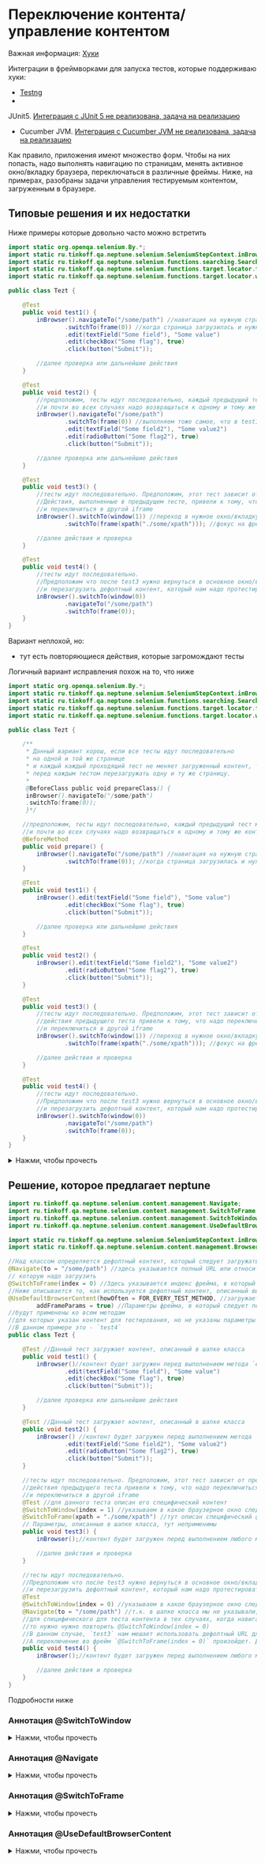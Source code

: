# Переключение контента/управление контентом

Важная информация: [Хуки](./../../../core.api/doc/rus/HOOKS.MD)

Интеграции в фреймворками для запуска тестов, которые поддерживаю хуки:

- [Testng](./../../../testng.integration/doc/rus/README.MD)
-

JUnit5. [Интеграция с JUnit 5 не реализована, задача на реализацию](https://github.com/TinkoffCreditSystems/neptune/issues/31)

- Cucumber
  JVM. [Интеграция с Cucumber JVM не реализована, задача на реализацию](https://github.com/TinkoffCreditSystems/neptune/issues/32)

Как правило, приложения имеют множество форм. Чтобы на них попасть, надо выполнять навигацию по страницам, менять
активное окно/вкладку браузера, переключаться в различные фреймы. Ниже, на примерах, разобраны задачи управления
тестируемым контентом, загруженным в браузере.

## Типовые решения и их недостатки

Ниже примеры которые довольно часто можно встретить

```java
import static org.openqa.selenium.By.*;
import static ru.tinkoff.qa.neptune.selenium.SeleniumStepContext.inBrowser;
import static ru.tinkoff.qa.neptune.selenium.functions.searching.SearchSupplier.*;
import static ru.tinkoff.qa.neptune.selenium.functions.target.locator.frame.GetFrameSupplier.frame;
import static ru.tinkoff.qa.neptune.selenium.functions.target.locator.window.GetWindowSupplier.window;

public class Tezt {

    @Test
    public void test1() {
        inBrowser().navigateTo("/some/path") //навигация на нужную страницу используя полный URL или относительный путь  
                .switchTo(frame(0)) //когда страница загрузилась и нужно переключиться в нулевой iframe 
                .edit(textField("Some field"), "Some value")
                .edit(checkBox("Some flag"), true)
                .click(button("Submit"));

        //далее проверка или дальнейшие действия
    }

    @Test
    public void test2() {
        //предположим, тесты идут последовательно, каждый предыдущий тест меняет страницу,
        //и почти во всех случаях надо возвращаться к одному и тому же контенту.
        inBrowser().navigateTo("/some/path")
                .switchTo(frame(0)) //выполняем тоже самое, что в test1
                .edit(textField("Some field2"), "Some value2")
                .edit(radioButton("Some flag2"), true)
                .click(button("Submit"));

        //далее проверка или дальнейшие действия
    }

    @Test
    public void test3() {
        //тесты идут последовательно. Предположим, этот тест зависит от предыдущего.
        //Действия, выполненные в предыдущем тесте, привели к тому, что надо переключиться в новое окно/вкладку браузера
        //и переключиться в другой iframe
        inBrowser().switchTo(window(1)) //переход в нужное окно/вкладку браузера
                .switchTo(frame(xpath("./some/xpath"))); //фокус на фрейм, найденный по xpath

        //далее действия и проверка
    }

    @Test
    public void test4() {
        //тесты идут последовательно.
        //Предположим что после test3 нужно вернуться в основное окно/вкладку браузера, где загружено приложение,
        //и перезагрузить дефолтный контент, который нам надо протестировать
        inBrowser().switchTo(window(0))
                .navigateTo("/some/path")
                .switchTo(frame(0));
    }
}

```

Вариант неплохой, но:

- тут есть повторяющиеся действия, которые загромождают тесты

Логичный вариант исправления похож на то, что ниже

```java
import static org.openqa.selenium.By.*;
import static ru.tinkoff.qa.neptune.selenium.SeleniumStepContext.inBrowser;
import static ru.tinkoff.qa.neptune.selenium.functions.searching.SearchSupplier.*;
import static ru.tinkoff.qa.neptune.selenium.functions.target.locator.frame.GetFrameSupplier.frame;
import static ru.tinkoff.qa.neptune.selenium.functions.target.locator.window.GetWindowSupplier.window;

public class Tezt {

    /**
     * Данный вариант хорош, если все тесты идут последовательно
     * на одной и той же странице
     * и каждый каждый проходящий тест не меняет загруженный контент, т.е. нет необходимости 
     * перед каждым тестом перезагружать одну и ту же страницу.
     *
     @BeforeClass public void prepareClass() {
     inBrowser().navigateTo("/some/path")
     .switchTo(frame(0)); 
     }*/

    //предположим, тесты идут последовательно, каждый предыдущий тест меняет страницу,
    //и почти во всех случаях надо возвращаться к одному и тому же контенту.
    @BeforeMethod
    public void prepare() {
        inBrowser().navigateTo("/some/path") //навигация на нужную страницу используя полный URL или относительный путь
                .switchTo(frame(0)); //когда страница загрузилась и нужно переключиться в нулевой iframe 
    }

    @Test
    public void test1() {
        inBrowser().edit(textField("Some field"), "Some value")
                .edit(checkBox("Some flag"), true)
                .click(button("Submit"));

        //далее проверка или дальнейшие действия
    }

    @Test
    public void test2() {
        inBrowser().edit(textField("Some field2"), "Some value2")
                .edit(radioButton("Some flag2"), true)
                .click(button("Submit"));
    }

    @Test
    public void test3() {
        //тесты идут последовательно. Предположим, этот тест зависит от предыдущего
        //действия предыдущего теста привели к тому, что надо переключиться в новое окно/вкладку браузера
        //и переключиться в другой iframe
        inBrowser().switchTo(window(1)) //переход в нужное окно/вкладку браузера
                .switchTo(frame(xpath("./some/xpath"))); //фокус на фрейм, найденный по xpath

        //далее действия и проверка
    }

    @Test
    public void test4() {
        //тесты идут последовательно.
        //Предположим что после test3 нужно вернуться в основное окно/вкладку браузера, где загружено приложение,
        //и перезагрузить дефолтный контент, который нам надо протестировать
        inBrowser().switchTo(window(0))
                .navigateTo("/some/path")
                .switchTo(frame(0));
    }
}
```

<details>
    <summary>Нажми, чтобы прочесть</summary>

- Как видим, для `test3` данная схема неудобна, т.к. нам не важен контент основной страницы, нужно сразу переключиться
  на новое окно/вкладку. Но в данном случае получится, что перед выполнением `test3` все равно будет выполнено
  переключение в дефолтный контент.


- для `test4` данная схема нерабочая, т.к. `prepare` реализован таким образом, что перезагрузка дефолтного контента
  происходит в текущем окне/вкладке браузера. В `test3` было переключение в другое окно/вкладку, и представим, что фокус
  на основное окно после окончания `test3`
  не был восстановлен. Поэтому происходит повторение подготовительного действия в `test4`. Исправить можно следующим
  образом

  ```java
  public class Tezt {
      
      @BeforeMethod
      public void prepare() {
          inBrowser().navigateTo("/some/path") 
                  .switchTo(frame(0));
      }
      
      //тесты
  
      @AfterMethod
      public void after() { //после каждого теста устанавливаем 
          //фокус на основном браузерном окне/вкладке
          inBrowser().switchTo(window(0));
      }
  }
  ```

  Но такая реализация не оптимальна. Как вариант, можно организовать методы в группы (Testng) или использовать тэги (
  JUnit5). Но есть ли более простые способы?

- при запуске теста на удаленном окружении, например на [selenoid](https://aerokube.com/selenoid/latest/) или
  [Selenium Grid](https://www.selenium.dev/documentation/en/grid/), может возникнуть ситуация, когда сессия WebDriver
  закрывается спустя какое-то время из-за отсутствия активности. Такая ситуация возможна когда удаленное окружение
  настроено соответствующим образом (так было надо) и между `prepare()` и тестовым методом, требующим открытый браузер,
  выполнялись подготовительные методы или тесты, которым браузер был не нужен, и их выполнение заняло продолжительное
  время. Если такое случилось, возможно переоткрыть браузер, но и авторизоваться тоже придется заново.

- недостатки, которые вы сами могли бы добавить...

</details>

## Решение, которое предлагает neptune

```java
import ru.tinkoff.qa.neptune.selenium.content.management.Navigate;
import ru.tinkoff.qa.neptune.selenium.content.management.SwitchToFrame;
import ru.tinkoff.qa.neptune.selenium.content.management.SwitchToWindow;
import ru.tinkoff.qa.neptune.selenium.content.management.UseDefaultBrowserContent;

import static ru.tinkoff.qa.neptune.selenium.SeleniumStepContext.inBrowser;
import static ru.tinkoff.qa.neptune.selenium.content.management.BrowserContentUsage.FOR_EVERY_TEST_METHOD;

//Над классом определяется дефолтный контент, который следует загружать в каждом тесте
@Navigate(to = "/some/path") //здесь указывается полный URL или относительный фрагмент URL страницы, 
// которую надо загрузить
@SwitchToFrame(index = 0) //Здесь указывается индекс фрейма, в который нужно переключиться
//Ниже описывается то, как используется дефолтный контент, описанный выше
@UseDefaultBrowserContent(howOften = FOR_EVERY_TEST_METHOD, //загружается в каждом тесте 
        addFrameParams = true) //Параметры фрейма, в который следует переключаться, и который описан выше,
//будут применены ко всем методам
//для которых указан контент для тестирования, но не указаны параметры фрейма.
//В данном примере это - `test4`
public class Tezt {

    @Test //Данный тест загружает контент, описанный в шапке класса
    public void test1() {
        inBrowser()//контент будет загружен перед выполнением метода `edit` 
                .edit(textField("Some field"), "Some value")
                .edit(checkBox("Some flag"), true)
                .click(button("Submit"));

        //далее проверка или дальнейшие действия
    }

    @Test //Данный тест загружает контент, описанный в шапке класса
    public void test2() {
        inBrowser() //контент будет загружен перед выполнением метода `edit` 
                .edit(textField("Some field2"), "Some value2")
                .edit(radioButton("Some flag2"), true)
                .click(button("Submit"));
    }

    //тесты идут последовательно. Предположим, этот тест зависит от предыдущего
    //действия предыдущего теста привели к тому, что надо переключиться в новое окно/вкладку браузера
    //и переключиться в другой iframe
    @Test //для данного теста описан его специфический контент
    @SwitchToWindow(index = 1) //указываем в какое браузерное окно следует переключаться
    @SwitchToFrame(xpath = "./some/xpath") //тут описан специфический фрейм для переключения. 
    // Параметры, описанные в шапке класса, тут неприменимы
    public void test3() {
        inBrowser();//контент будет загружен перед выполнением любого метода объекта, что возвращается inBrowser()

        //далее действия и проверка
    }

    //тесты идут последовательно.
    //Предположим что после test3 нужно вернуться в основное окно/вкладку браузера, где загружено приложение,
    //и перезагрузить дефолтный контент, который нам надо протестировать
    @Test
    @SwitchToWindow(index = 0) //указываем в какое браузерное окно следует переключаться
    @Navigate(to = "/some/path") //т.к. в шапке класса мы не указывали, нужно ли применять параметры навигации 
    //для специфического для теста контента в тех случаях, когда навигация не указана,
    //то нужно нужно повторить @SwitchToWindow(index = 0)
    //В данном случае, `test3` нам мешает использовать дефолтный URL для навигации
    //А переключение во фрейм `@SwitchToFrame(index = 0)` произойдет. Для данного контента фрейм не указан
    public void test4() {
        inBrowser();//контент будет загружен перед выполнением любого метода объекта, что возвращается inBrowser()

        //далее действия и проверка
    }
}
```

Подробности ниже

### Аннотация @SwitchToWindow

<details>
    <summary>Нажми, чтобы прочесть</summary>

Данная аннотация описывает, в какое окно/вкладку браузера следует переключиться.

```java
//@SwitchToWindow(index = 1) 
// Указывает, что надо переключиться во второе окно. Нумерация с 0
```

```java
//@SwitchToWindow(url = "https://github.com") 
//Указывает, что надо переключиться в любую браузерную вкладку/окно, где загружена страница https://github.com
```

```java
//@SwitchToWindow(title = "Github inc") 
//Указывает, что надо переключиться в любую браузерную вкладку/окно, где загружена страница c заголовком Github inc
```

```java
//@SwitchToWindow(url = "https://github.com", title = "Github inc") 
//Комбинация двух вариантов выше
```

```java
//@SwitchToWindow(index = 1, url = "https://github.com", title = "Github inc") 
//Комбинация всех вариантов выше. Т.е. переключиться во переключиться во второе окно, когда/если в нем 
//загружена страница https://github.com с заголовком Github inc
```

```java
//@SwitchToWindow(title = "^.*\\b(Github)\\b.*$", url = "^.*\\b(github)\\b.*$") 
//так же можно использовать как фрагменты строк, так и регулярные выражения для url и/или заголовка
```

```java
//import static java.time.temporal.ChronoUnit.MINUTES;

//@SwitchToWindow(index = 1, waitingTime = 1, waitingTimeUnit = MINUTES) 
//Если требуется некоторое время ожидания, пока нужное браузерное окно/вкладка не появится, 
//то есть возможность указать время
//waitingTimeUnit - для уточнения, в каких единицах указывать время ожидания
//если его не заполнять - считается в секундах
```

```java
import ru.tinkoff.qa.neptune.selenium.content.management.SwitchToWindow;

//Обозначает, что переключение в это окно/вкладку произойдет один раз,
//или будет происходить в каждом тестовом методе или любом методе (тестовом и подготовительном)
//при первом вызове внутри этого метода браузерного шага. 
//Частота зависит от настройки @UseDefaultBrowserContent
@SwitchToWindow(url = "https://github.com", title = "Github inc")
public class Tezt {

    //Специфическое окно для данного теста
    //данную аннотацию можно применять и к подготовительному методу, если для него нужен браузер
    @Test
    @SwitchToWindow(index = 1)
    public void test1() {

    }

}
```

В присутствии данной аннотации первое, что будет происходить — переключение в указанное браузерное окно/вкладку.

</details>

### Аннотация @Navigate

<details>
    <summary>Нажми, чтобы прочесть</summary>



</details>

### Аннотация @SwitchToFrame

<details>
    <summary>Нажми, чтобы прочесть</summary>

Данная аннотация описывает, в какой фрейм следует переключаться.

```java
//@SwitchToFrame(index = 1) 
//переключение во фрейм по индексу
```

```java
//@SwitchToFrame(nameOrId = "someNameOrId") 
//переключение во фрейм по имени или id
```

```java
//@SwitchToFrame(tagName = "iframe") 
//переключение во фрейм используя локатор элемента, внутри которого фрейм находится
//Данный пример похож на использование аннотации @FindBy. Содержит те же самые варианты локаторов
```

```java
//@SwitchToFrame(index = 1, waitingTime = 1, waitingTimeUnit = MINUTES) 
//Если требуется некоторое время ожидания, пока фрейм не появится на странице и станет доступным для переключения, 
//то есть возможность указать время
//waitingTimeUnit - для уточнения, в каких единицах указывать время ожидания
//если его не заполнять - считается в секундах
```

Так же можно указать путь из фреймов

```java
//@SwitchToFrame(index = 1)
//@SwitchToFrame(tagName = "iframe") 
//@SwitchToFrame(index = 1, waitingTime = 1, waitingTimeUnit = MINUTES)
//Если используются одновременно несколько  аннотаций, то они образуют путь из фреймов, 
//в которые происходит последовательное переключение
//Следует помнить, что этот путь всегда АБСОЛЮТНЫЙ.
```

```java
import ru.tinkoff.qa.neptune.selenium.content.management.SwitchToFrame;

//Обозначает, что переключение в этот фрейм произойдет один раз,
//или будет происходить в каждом тестовом методе или любом методе (тестовом и подготовительном)
//при первом вызове внутри этого метода браузерного шага. 
//Частота зависит от настройки @UseDefaultBrowserContent
@SwitchToFrame(index = 1)
public class Tezt {

    //Специфический фрейм для данного теста
    //данную аннотацию можно применять и к подготовительному методу, если для него нужен браузер
    @Test
    @SwitchToFrame(nameOrId = "someNameOrId")
    public void test1() {

    }

}
```

Если указаны аннотации `@SwitchToFrame` и/или `SwitchToWindow`/`@Navigate`, то переключение фо фрейм произойдет после
переключения в окно/вкладку и навигации на нужную страницу.

</details>

### Аннотация @UseDefaultBrowserContent

<details>
    <summary>Нажми, чтобы прочесть</summary>

С помощью данной аннотации описывается то, каким образом используется дефолтный контент.

Ниже примеры

```java
import ru.tinkoff.qa.neptune.selenium.content.management.Navigate;

import static ru.tinkoff.qa.neptune.selenium.SeleniumStepContext.inBrowser;

@Navigate(to = "/some/path") //переход по ссылке произойдет один раз
//Эквивалентный вариант - UseDefaultBrowserContent(howOften = ONCE)
public class Tezzt {

    //некая подготовка данных в браузере
    @BeforeClass
    public void beforeClass() {
        inBrowser() //навигация на нужную страницу произойдет здесь
                .edit(textField("Some field"), "Some value")
                .edit(checkBox("Some flag"), true);
        //далеедальнейшие действия
    }

    @Test 
    public void test1() {
        inBrowser() //остаемся на загруженной/измененной ранее странице
                .edit(textField("Some field2"), "Some value2")
                .edit(checkBox("Some flag2"), true)
                .click(button("Submit2"));

        //далее проверка или дальнейшие действия
    }

    @Test
    public void test2() {
        inBrowser() //остаемся на загруженной/измененной ранее странице
                .edit(textField("Some field3"), "Some value3")
                .edit(radioButton("Some flag3"), true)
                .click(button("Submit3"));
    }
}

```

</details>
